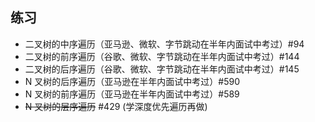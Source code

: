 ## 练习
- 二叉树的中序遍历（亚马逊、微软、字节跳动在半年内面试中考过）#94
- 二叉树的前序遍历（谷歌、微软、字节跳动在半年内面试中考过）#144
- 二叉树的后序遍历（谷歌、微软、字节跳动在半年内面试中考过）#145
- N 叉树的后序遍历（亚马逊在半年内面试中考过）#590
- N 叉树的前序遍历（亚马逊在半年内面试中考过）#589
- ~~N 叉树的层序遍历~~ #429 (学深度优先遍历再做)